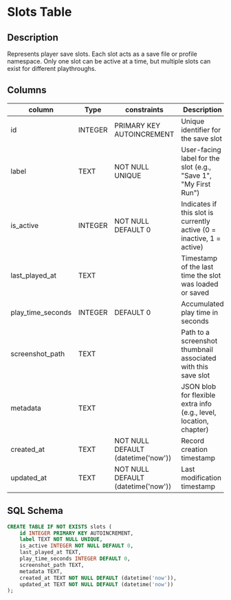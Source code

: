 # Slots Table

## Description

Represents player save slots. Each slot acts as a save file or profile namespace.
Only one slot can be active at a time, but multiple slots can exist for different playthroughs.

## Columns

| column              | Type    | constraints                        | Description                                                           |
| ------------------- | ------- | ---------------------------------- | --------------------------------------------------------------------- |
| id                  | INTEGER | PRIMARY KEY AUTOINCREMENT          | Unique identifier for the save slot                                   |
| label               | TEXT    | NOT NULL UNIQUE                    | User-facing label for the slot (e.g., "Save 1", "My First Run")       |
| is_active           | INTEGER | NOT NULL DEFAULT 0                 | Indicates if this slot is currently active (0 = inactive, 1 = active) |
| last_played_at      | TEXT    |                                    | Timestamp of the last time the slot was loaded or saved               |
| play_time_seconds   | INTEGER | DEFAULT 0                          | Accumulated play time in seconds                                      |
| screenshot_path     | TEXT    |                                    | Path to a screenshot thumbnail associated with this save slot         |
| metadata            | TEXT    |                                    | JSON blob for flexible extra info (e.g., level, location, chapter)    |
| created_at          | TEXT    | NOT NULL DEFAULT (datetime('now')) | Record creation timestamp                                             |
| updated_at          | TEXT    | NOT NULL DEFAULT (datetime('now')) | Last modification timestamp                                           |

## SQL Schema

```sql
CREATE TABLE IF NOT EXISTS slots (
	id INTEGER PRIMARY KEY AUTOINCREMENT,
	label TEXT NOT NULL UNIQUE,
	is_active INTEGER NOT NULL DEFAULT 0,
	last_played_at TEXT,
	play_time_seconds INTEGER DEFAULT 0,
	screenshot_path TEXT,
	metadata TEXT,
	created_at TEXT NOT NULL DEFAULT (datetime('now')),
	updated_at TEXT NOT NULL DEFAULT (datetime('now'))
);
```
